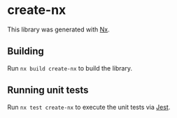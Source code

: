 # create-nx

This library was generated with [Nx](https://nx.dev).

## Building

Run `nx build create-nx` to build the library.

## Running unit tests

Run `nx test create-nx` to execute the unit tests via [Jest](https://jestjs.io).
